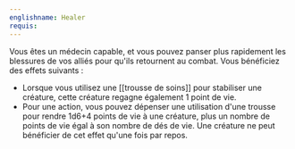 ```yaml
---
englishname: Healer
requis:
---
```

Vous êtes un médecin capable, et vous pouvez panser plus rapidement les blessures de vos alliés pour qu'ils retournent au combat. Vous bénéficiez des effets suivants :

 - Lorsque vous utilisez une [[trousse de soins]] pour stabiliser une créature, cette créature regagne également 1 point de vie.
 - Pour une action, vous pouvez dépenser une utilisation d'une trousse pour rendre 1d6+4 points de vie à une créature, plus un nombre de points de vie égal à son nombre de dés de vie. Une créature ne peut bénéficier de cet effet qu'une fois par repos.
